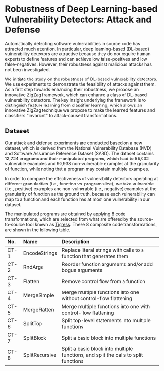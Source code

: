 # Robustness of Deep Learning-based Vulnerability Detectors: Attack and Defense #

Automatically detecting software vulnerabilities in source code has attracted much attention. In particular, deep learning-based (DL-based) vulnerability detectors are attractive because they do not require human experts to define features and can achieve low false-positives and low false-negatives. However, their robustness against malicious attacks has not been investigated. 

We initiate the study on the robustness of DL-based vulnerability detectors. We use experiments to demonstrate the feasibility of attacks against them. As a first step towards enhancing their robustness, we propose an innovative ZigZag framework, which can enhance a class of DL-based vulnerability detectors. The key insight underlying the framework is to distinguish feature learning from classifier learning, which allows an innovative ZigZag technique we propose to make the learned features and classifiers “invariant” to attack-caused transformations.

## Dataset ##

Our attack and defense experiments are conducted based on a new dataset, which is derived from the National Vulnerability Database (NVD) and Software Assurance Reference Dataset (SARD). The dataset contains 12,724 programs and their manipulated programs, which lead to 55,032 vulnerable examples and 90,938 non-vulnerable examples at the granularity of function, while noting that a program may contain multiple examples. 

In order to compare the effectiveness of vulnerability detectors operating at different granularities (i.e., function vs. program slice), we take vulnerable (i.e., positive) examples and non-vulnerable (i.e., negative) examples at the granularity of function as the ground truth, because each vulnerability can map to a function and each function has at most one vulnerability in our dataset.

The manipulated programs are obtained by applying 8 code transformations, which are selected from what are offered by the source-to-source tool known as [Tigress](https://tigress.wtf/). These 8 composite code transformations, are shown in the following table. 


|No.|Name|Description|
|:-|:-|:-|
|CT-1|EncodeStrings|Replace literal strings with calls to a function that generates them|
|CT-2|RndArgs|Reorder function arguments and/or add bogus arguments|
|CT-3|Flatten|Remove control flow from a function|
|CT-4|MergeSimple|Merge multiple functions into one without control-flow flattening|
|CT-5|MergeFlatten|Merge multiple functions into one with control-flow flattening|
|CT-6|SplitTop|Split top-level statements into multiple functions|
|CT-7|SplitBlock|Split a basic block into multiple functions|
|CT-8|SplitRecursive| Split a basic block into multiple functions, and split the calls to split functions|
